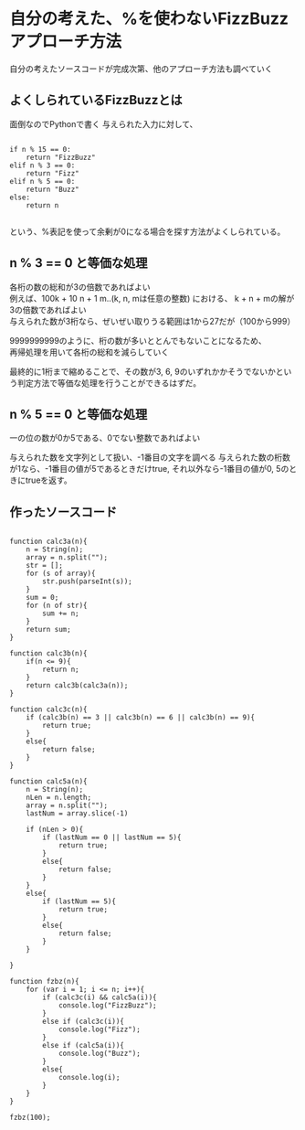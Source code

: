 # 自分の考えた、%を使わないFizzBuzzアプローチ方法

自分の考えたソースコードが完成次第、他のアプローチ方法も調べていく

## よくしられているFizzBuzzとは

面倒なのでPythonで書く
与えられた入力に対して、

```Py

if n % 15 == 0:
    return "FizzBuzz"
elif n % 3 == 0:
    return "Fizz"
elif n % 5 == 0:
    return "Buzz"
else:
    return n
    
```
という、%表記を使って余剰が0になる場合を探す方法がよくしられている。

##  n % 3 == 0 と等価な処理

各桁の数の総和が3の倍数であればよい  
例えば、100k + 10 n + 1 m..(k, n, mは任意の整数) における、 k + n + mの解が3の倍数であればよい  
与えられた数が3桁なら、ぜいぜい取りうる範囲は1から27だが（100から999）  

9999999999のように、桁の数が多いととんでもないことになるため、  
再帰処理を用いて各桁の総和を減らしていく  

最終的に1桁まで縮めることで、その数が3, 6, 9のいずれかかそうでないかという判定方法で等価な処理を行うことができるはずだ。  

## n % 5 == 0 と等価な処理

一の位の数が0か5である、0でない整数であればよい

与えられた数を文字列として扱い、-1番目の文字を調べる
与えられた数の桁数が1なら、-1番目の値が5であるときだけtrue,
それ以外なら-1番目の値が0, 5のときにtrueを返す。

## 作ったソースコード

```JS

function calc3a(n){
    n = String(n);
    array = n.split("");
    str = [];
    for (s of array){
        str.push(parseInt(s));
    }
    sum = 0;
    for (n of str){
        sum += n;
    }
    return sum;
}

function calc3b(n){
    if(n <= 9){
        return n;
    }
    return calc3b(calc3a(n));
}

function calc3c(n){
    if (calc3b(n) == 3 || calc3b(n) == 6 || calc3b(n) == 9){
        return true;
    }
    else{
        return false;
    }
}

function calc5a(n){
    n = String(n);
    nLen = n.length;
    array = n.split("");
    lastNum = array.slice(-1)
    
    if (nLen > 0){
        if (lastNum == 0 || lastNum == 5){
            return true;
        }
        else{
            return false;
        }
    }
    else{
        if (lastNum == 5){
            return true;
        }
        else{
            return false;
        }
    }
    
}

function fzbz(n){
    for (var i = 1; i <= n; i++){
        if (calc3c(i) && calc5a(i)){
            console.log("FizzBuzz");
        }
        else if (calc3c(i)){
            console.log("Fizz");
        }
        else if (calc5a(i)){
            console.log("Buzz");
        }
        else{
            console.log(i);
        }
    }
}

fzbz(100);

```
